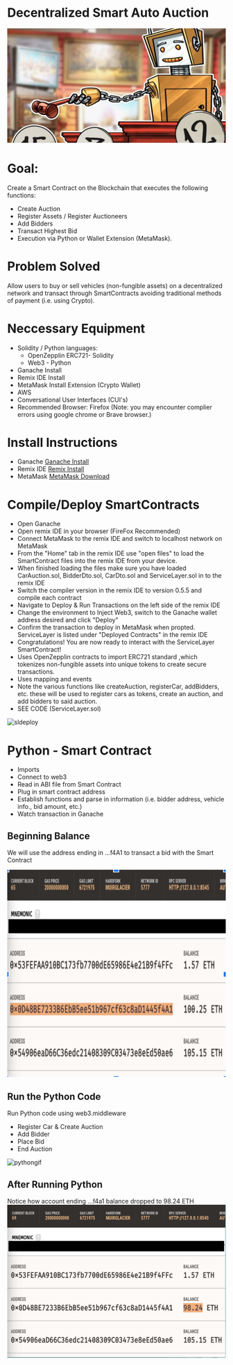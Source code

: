 # Decentralized Smart Auto Auction

![bot header](Images/baheaderjpg.jpg)

# Goal:
Create a Smart Contract on the Blockchain that executes the following functions:

* Create Auction
* Register Assets / Register Auctioneers
* Add Bidders
* Transact Highest Bid 
* Execution via Python or Wallet Extension (MetaMask). 
# Problem Solved
Allow users to buy or sell vehicles (non-fungible assets) on a decentralized network and transact through SmartContracts avoiding traditional methods of payment (i.e. using Crypto). 

# Neccessary Equipment

* Solidity / Python languages:
  * OpenZepplin ERC721- Solidity
  * Web3 - Python
* Ganache Install 
* Remix IDE Install
* MetaMask Install Extension (Crypto Wallet)
* AWS
* Conversational User Interfaces (CUI's)
* Recommended Browser: Firefox (Note: you may encounter complier errors using google chrome or Brave browser.)

# Install Instructions
* Ganache [Ganache Install](https://www.trufflesuite.com/docs/ganache/quickstart) 
* Remix IDE [Remix Install](https://remix.ethereum.org/#optimize=false&runs=200&evmVersion=null&version=soljson-v0.7.4+commit.3f05b770.js)
* MetaMask [MetaMask Download](https://metamask.io/download.html)

# Compile/Deploy SmartContracts
* Open Ganache
* Open remix IDE in your browser (FireFox Recommended)
* Connect MetaMask to the remix IDE and switch to localhost network on MetaMask
* From the "Home" tab in the remix IDE use "open files" to load the SmartContract files into the remix IDE from your device.
* When finished loading the files make sure you have loaded CarAuction.sol, BidderDto.sol, CarDto.sol and ServiceLayer.sol in to the remix IDE
* Switch the compiler version in the remix IDE to version 0.5.5 and compile each contract
* Navigate to Deploy & Run Transactions on the left side of the remix IDE
* Change the environment to Inject Web3, switch to the Ganache wallet address desired and click "Deploy"
* Confirm the transaction to deploy in MetaMask when propted. ServiceLayer is listed under "Deployed Contracts" in the remix IDE
* Congratulations! You are now ready to interact with the ServiceLayer SmartContract!
* Uses OpenZepplin contracts to import ERC721 standard ,which tokenizes non-fungible assets into unique tokens to create secure transactions.
* Uses mapping and events
* Note the various functions like createAuction, registerCar, addBidders, etc. these will be used to register cars as tokens, create an auction, and add bidders to said auction.
* SEE CODE (ServiceLayer.sol)

![sldeploy](Images/SLdeploy.gif)
# Python - Smart Contract
* Imports
* Connect to web3 
* Read in ABI file from Smart Contract
* Plug in smart contract address
* Establish functions and parse in information (i.e. bidder address, vehicle info., bid amount, etc.)
* Watch transaction in Ganache
## Beginning Balance
We will use the address ending in ...f4A1 to transact a bid with the Smart Contract

![ga1](Images/ga1.png)
## Run the Python Code
Run Python code using web3.middleware
* Register Car & Create Auction
* Add Bidder
* Place Bid
* End Auction

![pythongif](Images/pythongif.gif)

## After Running Python 
Notice how account ending ...f4a1 balance dropped to 98.24 ETH
![ga2](Images/ga2.png)
